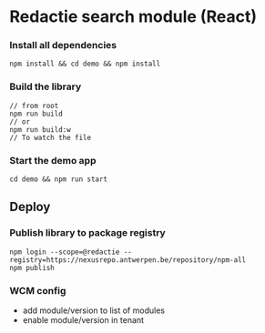 # Redactie search module (React)

### Install all dependencies

```
npm install && cd demo && npm install
```

### Build the library

```
// from root
npm run build
// or
npm run build:w
// To watch the file
```

### Start the demo app

```
cd demo && npm run start
```

## Deploy
### Publish library to package registry

```
npm login --scope=@redactie --registry=https://nexusrepo.antwerpen.be/repository/npm-all
npm publish
```

### WCM config

* add module/version to list of modules
* enable module/version in tenant
